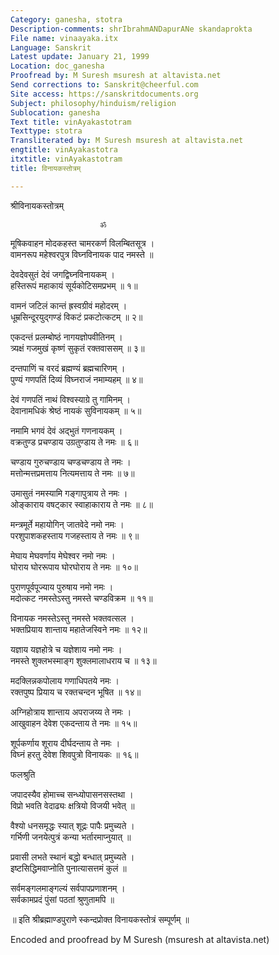 ```yaml
---
Category: ganesha, stotra
Description-comments: shrIbrahmANDapurANe skandaprokta
File name: vinaayaka.itx
Language: Sanskrit
Latest update: January 21, 1999
Location: doc_ganesha
Proofread by: M Suresh msuresh at altavista.net
Send corrections to: Sanskrit@cheerful.com
Site access: https://sanskritdocuments.org
Subject: philosophy/hinduism/religion
Sublocation: ganesha
Text title: vinAyakastotram
Texttype: stotra
Transliterated by: M Suresh msuresh at altavista.net
engtitle: vinAyakastotra
itxtitle: vinAyakastotram
title: विनायकस्तोत्रम्

---
```

  
 श्रीविनायकस्तोत्रम्   
  
                        ॐ  
मूषिकवाहन मोदकहस्त चामरकर्ण विलम्बितसूत्र ।  
वामनरूप महेश्वरपुत्र विघ्नविनायक पाद नमस्ते ॥  
  
देवदेवसुतं देवं जगद्विघ्नविनायकम् ।  
हस्तिरूपं महाकायं सूर्यकोटिसमप्रभम् ॥ १॥  
  
वामनं जटिलं कान्तं ह्रस्वग्रीवं महोदरम् ।  
धूम्रसिन्दूरयुद्गण्डं विकटं प्रकटोत्कटम् ॥ २॥  
  
एकदन्तं प्रलम्बोष्ठं नागयज्ञोपवीतिनम् ।  
त्र्यक्षं गजमुखं कृष्णं सुकृतं रक्तवाससम् ॥ ३॥  
  
दन्तपाणिं च वरदं ब्रह्मण्यं ब्रह्मचारिणम् ।  
पुण्यं गणपतिं दिव्यं विघ्नराजं नमाम्यहम् ॥ ४॥  
  
देवं गणपतिं नाथं विश्वस्याग्रे तु गामिनम् ।  
देवानामधिकं श्रेष्ठं नायकं सुविनायकम् ॥ ५॥  
  
नमामि भगवं देवं अद्भुतं गणनायकम् ।  
वक्रतुण्ड प्रचण्डाय उग्रतुण्डाय ते नमः ॥ ६॥  
  
चण्डाय गुरुचण्डाय चण्डचण्डाय ते नमः ।  
मत्तोन्मत्तप्रमत्ताय नित्यमत्ताय ते नमः ॥ ७॥  
  
उमासुतं नमस्यामि गङ्गापुत्राय ते नमः ।  
ओङ्काराय वषट्कार स्वाहाकाराय ते नमः ॥ ८॥  
  
मन्त्रमूर्ते महायोगिन् जातवेदे नमो नमः ।  
परशुपाशकहस्ताय गजहस्ताय ते नमः ॥ ९॥  
  
मेघाय मेघवर्णाय मेघेश्वर नमो नमः ।  
घोराय घोररूपाय घोरघोराय ते नमः ॥ १०॥  
  
पुराणपूर्वपूज्याय पुरुषाय नमो नमः ।  
मदोत्कट नमस्तेऽस्तु नमस्ते चण्डविक्रम ॥ ११॥  
  
विनायक नमस्तेऽस्तु नमस्ते भक्तवत्सल ।  
भक्तप्रियाय शान्ताय महातेजस्विने नमः ॥ १२॥  
  
यज्ञाय यज्ञहोत्रे च यज्ञेशाय नमो नमः ।  
नमस्ते शुक्लभस्माङ्ग शुक्लमालाधराय च ॥ १३॥  
  
मदक्लिन्नकपोलाय गणाधिपतये नमः ।  
रक्तपुष्प प्रियाय च रक्तचन्दन भूषित ॥ १४॥  
  
अग्निहोत्राय शान्ताय अपराजय्य ते नमः ।  
आखुवाहन देवेश एकदन्ताय ते नमः ॥ १५॥  
  
शूर्पकर्णाय शूराय दीर्घदन्ताय ते नमः ।  
विघ्नं हरतु देवेश शिवपुत्रो विनायकः ॥ १६॥  
  
फलश्रुति  
  
जपादस्यैव होमाच्च सन्ध्योपासनसस्तथा ।  
विप्रो भवति वेदाढ्यः क्षत्रियो विजयी भवेत् ॥  
  
वैश्यो धनसमृद्धः स्यात् शूद्रः पापैः प्रमुच्यते ।  
गर्भिणी जनयेत्पुत्रं कन्या भर्तारमाप्नुयात् ॥  
  
प्रवासी लभते स्थानं बद्धो बन्धात् प्रमुच्यते ।  
इष्टसिद्धिमवाप्नोति पुनात्यासत्तमं कुलं ॥  
  
सर्वमङ्गलमाङ्गल्यं सर्वपापप्रणाशनम् ।  
सर्वकामप्रदं पुंसां पठतां श्रुणुतामपि ॥  
  
॥ इति श्रीब्रह्माण्डपुराणे स्कन्दप्रोक्त विनायकस्तोत्रं सम्पूर्णम् ॥  
  
  
Encoded and proofread by M Suresh (msuresh at altavista.net)  
  
